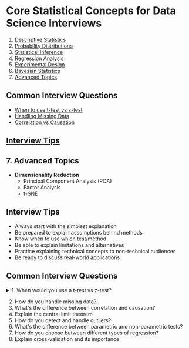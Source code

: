 # Core Statistical Concepts for Data Science Interviews

1. [Descriptive Statistics](./1_descriptive_statistics/)
2. [Probability Distributions](./2_probability_distributions/)
3. [Statistical Inference](./3_statistical_inference/)
4. [Regression Analysis](./4_regression_analysis/)
5. [Experimental Design](./5_experimental_design/)
6. [Bayesian Statistics](./6_bayesian_statistics/)
7. [Advanced Topics]()

## Common Interview Questions
- [When to use t-test vs z-test](./common-questions/t-test-vs-z-test.md)
- [Handling Missing Data](./common-questions/missing-data.md)
- [Correlation vs Causation](./common-questions/correlation-causation.md)

## [Interview Tips](./interview-tips.md)


## 7. Advanced Topics
- **Dimensionality Reduction**
  - Principal Component Analysis (PCA)
  - Factor Analysis
  - t-SNE


## Interview Tips
- Always start with the simplest explanation
- Be prepared to explain assumptions behind methods
- Know when to use which test/method
- Be able to explain limitations and alternatives
- Practice explaining technical concepts to non-technical audiences
- Be ready to discuss real-world applications



## Common Interview Questions
<details>
<summary>1. When would you use a t-test vs z-test?</summary>
<br>
Let me break down the key differences between t-tests and z-tests and explain when to use each one:

Key Distinctions:

1. Population Standard Deviation
- Z-test: Used when we KNOW the population standard deviation (σ)
- T-test: Used when we DON'T know the population standard deviation and must estimate it using sample standard deviation (s)

2. Sample Size
- Z-test: Generally used for large samples (n > 30)
- T-test: Better for small samples (n < 30) because it accounts for the extra uncertainty in estimating the standard deviation

3. Distribution
- Z-test: Assumes data follows a normal distribution
- T-test: Uses Student's t-distribution, which has heavier tails than normal distribution to account for additional uncertainty

Here's a practical example:

Scenario 1: Quality Control in Large Manufacturing Plant
- Testing widget weights
- Years of historical data available
- Known population standard deviation
- Large daily samples
→ Use Z-test because you know σ and have large samples

Scenario 2: Medical Research Study
- Testing new drug effectiveness
- Small patient group (n=20)
- No known population standard deviation
- Need to estimate variance from sample
→ Use T-test because of small sample size and unknown σ

Common Interview Follow-up Questions:
1. Why does the t-distribution have heavier tails than normal distribution?
   - Because it accounts for the additional uncertainty in estimating the standard deviation
   
### Heavier Tails of T-Distribution

The t-distribution is defined as:

$t = \frac{Z}{\sqrt{V/n}}$

where:
- Z follows N(0,1)
- V follows χ²(n) (chi-square with n degrees of freedom)
- Z and V are independent

The probability density function (PDF) of t-distribution with ν degrees of freedom is:

$f(t) = \frac{\Gamma(\frac{\nu + 1}{2})}{\sqrt{\nu\pi}\Gamma(\frac{\nu}{2})}(1 + \frac{t^2}{\nu})^{-\frac{\nu + 1}{2}}$

Compare this to the normal distribution PDF:

$f(x) = \frac{1}{\sqrt{2\pi}}e^{-\frac{x^2}{2}}$

The key difference is in the tails:
- Normal distribution: Decays as $e^{-x^2/2}$
- t-distribution: Decays as $x^{-(\nu+1)}$

For small ν, the polynomial decay of t-distribution is slower than the exponential decay of normal distribution, resulting in heavier tails.


2. What happens to the t-distribution as sample size increases?
   - It approaches the normal distribution (degrees of freedom increase)

### 2. Convergence to Normal Distribution

As n → ∞, we can prove convergence using:

1. The Central Limit Theorem for V/n:
   $\frac{V/n - 1}{\sqrt{2/n}} \xrightarrow{d} N(0,1)$

2. Therefore, as n → ∞:
   $\sqrt{V/n} \xrightarrow{p} 1$

3. Thus:
   $t = \frac{Z}{\sqrt{V/n}} \xrightarrow{d} Z \sim N(0,1)$

This convergence can be quantified:
- For ν = 1: Cauchy distribution (undefined moments)
- For ν = 2: No fourth moment
- For ν = 3: No third moment
- As ν increases: Moments exist up to order ν-1
- As ν → ∞: All moments exist and match normal distribution




3. Can you use a t-test when you know the population standard deviation?
   - Yes, but it's less powerful than a z-test in this case


### 3. Power Analysis of T-test vs Z-test

The power function for a z-test:
$\pi_Z(\mu) = 1 - \Phi(z_{α/2} - \frac{\mu - \mu_0}{\sigma/\sqrt{n}}) + \Phi(-z_{α/2} - \frac{\mu - \mu_0}{\sigma/\sqrt{n}})$

The power function for a t-test:
$\pi_T(\mu) = 1 - F_t(t_{α/2,n-1} - \frac{\mu - \mu_0}{s/\sqrt{n}}) + F_t(-t_{α/2,n-1} - \frac{\mu - \mu_0}{s/\sqrt{n}})$

where:
- Φ is the standard normal CDF
- F_t is the t-distribution CDF
- z_{α/2} is the normal critical value
- t_{α/2,n-1} is the t critical value

The z-test is more powerful because:
1. |z_{α/2}| < |t_{α/2,n-1}| for any α and n
2. Using known σ eliminates estimation uncertainty
3. Therefore: $\pi_Z(\mu) > \pi_T(\mu)$ for any μ ≠ μ₀

Quantitatively, for α = 0.05:
- n = 10: t-test needs ~10% larger sample size for same power
- n = 30: Difference reduces to ~3%
- n > 100: Difference becomes negligible (<1%)


</details>

2. How do you handle missing data?
3. What's the difference between correlation and causation?
4. Explain the central limit theorem
5. How do you detect and handle outliers?
6. What's the difference between parametric and non-parametric tests?
7. How do you choose between different types of regression?
8. Explain cross-validation and its importance